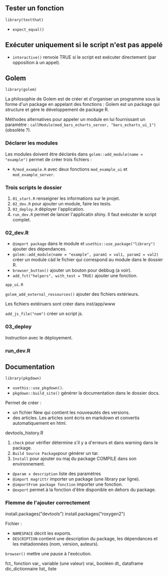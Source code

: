 ## Tester un fonction

`library(testthat)`

* `expect_equal()`

## Exécuter uniquement si le script n'est pas appelé

* `interactive()` renvoie TRUE si le script est exécuter directement (par opposition à un appel).

## Golem

`library(golem)`

La philosophie de Golem est de créer et d'organiser un programme sous la forme d'un package en appelant des fonctions :
Golem est un package qui structure et gère le développement de package R.

Méthodes alternatives pour appeler un module en lui fournissant un paramètre : `callModule(mod_bars_echarts_server, "bars_echarts_ui_1")` (obsolète ?).

### Déclarer les modules

Les modules doivent être déclarés dans `golem::add_module(name = "example")` permet de créer trois fichiers :

* `R/mod_example.R` avec deux fonctions `mod_example_ui` et `mod_example_server`.

### Trois scripts le dossier 

1. `01_start.R` renseigner les informations sur le projet.
2. `02_dev.R` pour ajouter un module, faire les tests.
3. `03_deploy.R` déployer l'application.
4. `run_dev.R` permet de lancer l'applicatin shiny. Il faut exécuter le script complet.

### 02_dev.R

* `@import package` dans le module et `usethis::use_package("library")` ajouter des dépendances.
* `golem::add_module(name = "example", param1 = val1, param2 = val2)` créer un module càd le fichier qui correspond au module dans le dossier R.
* `browser_button()` ajouter un bouton pour debbug (a voir).
* `add_fct("helpers", with_test = TRUE)` ajouter une fonction.

`app_ui.R`

`golem_add_external_ressources()` ajouter des fichiers extérieurs.

Les fichiers extéiruers sont créer dans inst/app/www

`add_js_file("nom")` créer un script js.

### 03_deploy 

Instruction avec le déployement.

### run_dev.R

## Documentation

`library(pkgdown)`

* `usethis::use_pkgdown()`.
* `pkgdown::build_site()` générer la documentation dans le dossier docs.

Permet de créer : 

* un fichier New qui contient les nouveautés des versions.
* des articles. Les articles sont écris en markdown et convertis automatiquement en html.



devtools_history.R

1. `check` pour vérifier détermine s'il y a d'erreurs et dans warning dans le package.
2. `Build Source Package`pour générer un tar.
3. `Install` pour ajouter ou maj du package COMPILE dans son environnement.

* `@param x description` liste des paramètres 
* `@import magrittr` importer un package (une library par ligne).
* `@importFrom package fonction` importer une fonction.
* `@export` permet à la fonction d'être disponible en dehors du package.

### Flemme de l'ajouter correctement

install.packages("devtools")
install.packages("roxygen2")

Fichier :

* `NAMESPACE` décrit les exports.
* `DESCRIPTION` contient une description du package, les dépendances et les métadonnées (nom, version, auteurs).

`browser()` mettre une pause à l'exécution.

fct_ fonction
var_ variable (une valeur)
vrai_ booléen
dt_ dataframe
dic_dictionnaire
list_ liste

